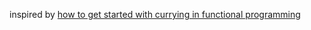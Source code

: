 inspired by [how to get started with currying in functional programming](http://jstack.eu/how-to-get-started-with-currying-in-functional-programming/)
